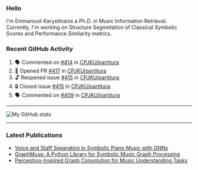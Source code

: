 ### Hello

I'm Emmanouil Karystinaios a Ph.D. in Music Information Retrieval.
Currently, I'm working on Structure Segmetation of Classical Symbolic Scores and Performance Similarity metrics.


### Recent GitHub Activity
  
<!--START_SECTION:activity-->
1. 🗣 Commented on [#414](https://github.com/CPJKU/partitura/pull/414#issuecomment-2606974534) in [CPJKU/partitura](https://github.com/CPJKU/partitura)
2. 💪 Opened PR [#417](https://github.com/CPJKU/partitura/pull/417) in [CPJKU/partitura](https://github.com/CPJKU/partitura)
3. 🔓 Reopened issue [#415](https://github.com/CPJKU/partitura/issues/415) in [CPJKU/partitura](https://github.com/CPJKU/partitura)
4. 🔒 Closed issue [#415](https://github.com/CPJKU/partitura/issues/415) in [CPJKU/partitura](https://github.com/CPJKU/partitura)
5. 🗣 Commented on [#409](https://github.com/CPJKU/partitura/issues/409#issuecomment-2602227522) in [CPJKU/partitura](https://github.com/CPJKU/partitura)
<!--END_SECTION:activity-->

---

![My GitHub stats](https://github-readme-stats.vercel.app/api?username=manoskary&show_icons=true&theme=radical)


<!--
**manoskary/manoskary** is a ✨ _special_ ✨ repository because its `README.md` (this file) appears on your GitHub profile.

Here are some ideas to get you started:

- 🔭 I’m currently working on ...
- 🌱 I’m currently learning ...
- 👯 I’m looking to collaborate on ...
- 🤔 I’m looking for help with ...
- 💬 Ask me about ...
- 📫 How to reach me: ...
- 😄 Pronouns: ...
- ⚡ Fun fact: ...
-->

---

### Latest Publications

<!-- BLOG-POST-LIST:START -->
- [Voice and Staff Separation in Symbolic Piano Music with GNNs](https://towardsdatascience.com/voice-and-staff-separation-in-symbolic-piano-music-with-gnns-0cab100629cf?source=rss-9d63e988ed0c------2)
- [GraphMuse: A Python Library for Symbolic Music Graph Processing](https://towardsdatascience.com/graphmuse-a-python-library-for-symbolic-music-graph-processing-40dbd9baf319?source=rss-9d63e988ed0c------2)
- [Perception-Inspired Graph Convolution for Music Understanding Tasks](https://towardsdatascience.com/perception-inspired-graph-convolution-for-music-understanding-tasks-4d2ba1be48e7?source=rss-9d63e988ed0c------2)
<!-- BLOG-POST-LIST:END -->

